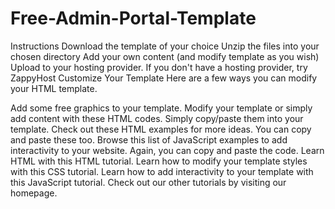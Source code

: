 # Free-Admin-Portal-Template
Instructions
Download the template of your choice
Unzip the files into your chosen directory
Add your own content (and modify template as you wish)
Upload to your hosting provider. If you don't have a hosting provider, try ZappyHost
Customize Your Template
Here are a few ways you can modify your HTML template.

Add some free graphics to your template.
Modify your template or simply add content with these HTML codes. Simply copy/paste them into your template.
Check out these HTML examples for more ideas. You can copy and paste these too.
Browse this list of JavaScript examples to add interactivity to your website. Again, you can copy and paste the code.
Learn HTML with this HTML tutorial.
Learn how to modify your template styles with this CSS tutorial.
Learn how to add interactivity to your template with this JavaScript tutorial.
Check out our other tutorials by visiting our homepage.
